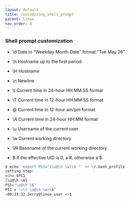 ```yaml
---
layout: default
title: customizing_shell_prompt
parent: linux
nav_order: 4
---
```


### Shell prompt customization

- \d Date in "Weekday Month Date" format "Tue May 26"
- \h Hostname up to the first period
- \H Hostname
- \n Newline
- \t Current time in 24-hour HH:MM:SS format
- \T Current time in 12-hour HH:MM:SS format

- \@ Current time in 12-hour am/pm format
- \A Current time in 24-hour HH:MM format
- \u Username of the current user
- \w Current working directory
- \W Basename of the current working directory
- \$ if the effective UID is 0, a #, otherwise a $

``` bash
$ echo 'export PS1="[\u@\h \w]\$ "' >> ~/.bash_profile
setting step:
echo $PS1
[\u@\h \W]
PS1="\u@\h \$"
PS1 = "<\t \u@\h \w>\$"
<09:23:32 Jerry@linux_user ~>$
```

